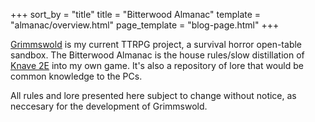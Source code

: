 +++
sort_by = "title"
title = "Bitterwood Almanac"
template = "almanac/overview.html"
page_template = "blog-page.html"
+++

[Grimmswold](/tags/grimmswold/) is my current TTRPG project, a survival horror open-table sandbox. The Bitterwood Almanac is the house rules/slow distillation of [Knave 2E](/tags/knave) into my own game. It's also a repository of lore that would be common knowledge to the PCs.

All rules and lore presented here subject to change without notice, as neccesary for the development of Grimmswold.
